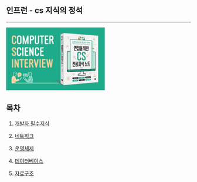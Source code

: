 ## 인프런 - cs 지식의 정석

---

![img_1.png](../../img/ㅊㄴ.png)

## 목차

1. [개발자 필수지식]()

2. [네트워크]()      

3. [운영체제]()

4. [데이터베이스]()

5. [자료구조]()

